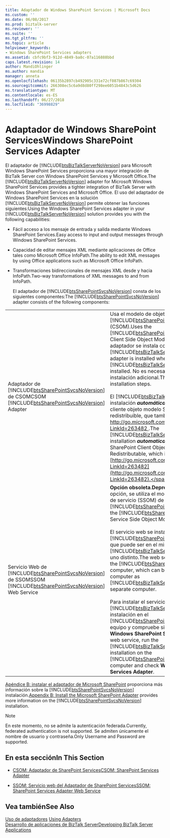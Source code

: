 ```yaml
---
title: Adaptador de Windows SharePoint Services | Microsoft Docs
ms.custom: ''
ms.date: 06/08/2017
ms.prod: biztalk-server
ms.reviewer: ''
ms.suite: ''
ms.tgt_pltfrm: ''
ms.topic: article
helpviewer_keywords:
- Windows SharePoint Services adapters
ms.assetid: cbfc9bf3-912d-4849-ba8c-07a116888bbd
caps.latest.revision: 14
author: MandiOhlinger
ms.author: mandia
manager: anneta
ms.openlocfilehash: 06135b2897cb492905c331e72cf087b867c69304
ms.sourcegitcommit: 266308ec5c6a9d8d80ff298ee6051b4843c5d626
ms.translationtype: MT
ms.contentlocale: es-ES
ms.lasthandoff: 06/27/2018
ms.locfileid: "36998829"
---
```

# <a name="windows-sharepoint-services-adapter"></a><span data-ttu-id="3fb3d-102">Adaptador de Windows SharePoint Services</span><span class="sxs-lookup"><span data-stu-id="3fb3d-102">Windows SharePoint Services Adapter</span></span>
<span data-ttu-id="3fb3d-103">El adaptador de [!INCLUDE[btsBizTalkServerNoVersion](../includes/btsbiztalkservernoversion-md.md)] para Microsoft Windows SharePoint Services proporciona una mayor integración de BizTalk Server con Windows SharePoint Services y Microsoft Office.</span><span class="sxs-lookup"><span data-stu-id="3fb3d-103">The [!INCLUDE[btsBizTalkServerNoVersion](../includes/btsbiztalkservernoversion-md.md)] adapter for Microsoft Windows SharePoint Services provides a tighter integration of BizTalk Server with Windows SharePoint Services and Microsoft Office.</span></span> <span data-ttu-id="3fb3d-104">El uso del adaptador de Windows SharePoint Services en la solución [!INCLUDE[btsBizTalkServerNoVersion](../includes/btsbiztalkservernoversion-md.md)] permite obtener las funciones siguientes:</span><span class="sxs-lookup"><span data-stu-id="3fb3d-104">Using the Windows SharePoint Services adapter in your [!INCLUDE[btsBizTalkServerNoVersion](../includes/btsbiztalkservernoversion-md.md)] solution provides you with the following capabilities:</span></span>  
  
- <span data-ttu-id="3fb3d-105">Fácil acceso a los mensaje de entrada y salida mediante Windows SharePoint Services.</span><span class="sxs-lookup"><span data-stu-id="3fb3d-105">Easy access to input and output messages through Windows SharePoint Services.</span></span>  
  
- <span data-ttu-id="3fb3d-106">Capacidad de editar mensajes XML mediante aplicaciones de Office tales como Microsoft Office InfoPath.</span><span class="sxs-lookup"><span data-stu-id="3fb3d-106">The ability to edit XML messages by using Office applications such as Microsoft Office InfoPath.</span></span>  
  
- <span data-ttu-id="3fb3d-107">Transformaciones bidireccionales de mensajes XML desde y hacia InfoPath.</span><span class="sxs-lookup"><span data-stu-id="3fb3d-107">Two-way transformations of XML messages to and from InfoPath.</span></span>  
  
  <span data-ttu-id="3fb3d-108">El adaptador de [!INCLUDE[btsSharePointSvcsNoVersion](../includes/btssharepointsvcsnoversion-md.md)] consta de los siguientes componentes:</span><span class="sxs-lookup"><span data-stu-id="3fb3d-108">The [!INCLUDE[btsSharePointSvcsNoVersion](../includes/btssharepointsvcsnoversion-md.md)] adapter consists of the following components:</span></span>  
  
|                                                                                                       |                                                                                                                                                                                                                                                                                                                                                                                                                                                                                                                                                                                                                                                                                                                                                        |
|-------------------------------------------------------------------------------------------------------|--------------------------------------------------------------------------------------------------------------------------------------------------------------------------------------------------------------------------------------------------------------------------------------------------------------------------------------------------------------------------------------------------------------------------------------------------------------------------------------------------------------------------------------------------------------------------------------------------------------------------------------------------------------------------------------------------------------------------------------------------------|
|   <span data-ttu-id="3fb3d-109">Adaptador de [!INCLUDE[btsSharePointSvcsNoVersion](../includes/btssharepointsvcsnoversion-md.md)] de CSOM</span><span class="sxs-lookup"><span data-stu-id="3fb3d-109">CSOM [!INCLUDE[btsSharePointSvcsNoVersion](../includes/btssharepointsvcsnoversion-md.md)] Adapter</span></span>   |                                                       <span data-ttu-id="3fb3d-110">Usa el modelo de objetos del cliente de [!INCLUDE[btsSharePointSvcsNoVersion](../includes/btssharepointsvcsnoversion-md.md)] (CSOM).</span><span class="sxs-lookup"><span data-stu-id="3fb3d-110">Uses the [!INCLUDE[btsSharePointSvcsNoVersion](../includes/btssharepointsvcsnoversion-md.md)] Client Side Object Model (CSOM).</span></span> <span data-ttu-id="3fb3d-111">El adaptador se instala con la instalación de [!INCLUDE[btsBizTalkServerNoVersion](../includes/btsbiztalkservernoversion-md.md)].</span><span class="sxs-lookup"><span data-stu-id="3fb3d-111">The adapter is installed when [!INCLUDE[btsBizTalkServerNoVersion](../includes/btsbiztalkservernoversion-md.md)] is installed.</span></span> <span data-ttu-id="3fb3d-112">No es necesario ningún paso de instalación adicional.</span><span class="sxs-lookup"><span data-stu-id="3fb3d-112">There are no additional installation steps.</span></span><br /><br /> <span data-ttu-id="3fb3d-113">El [!INCLUDE[btsBizTalkServerNoVersion](../includes/btsbiztalkservernoversion-md.md)] instalación ***automáticamente*** instala el cliente objeto modelo SharePoint redistribuible, que también está disponible en [ http://go.microsoft.com/fwlink/p/?LinkId=263482 ](http://go.microsoft.com/fwlink/p/?LinkId=263482).</span><span class="sxs-lookup"><span data-stu-id="3fb3d-113">The [!INCLUDE[btsBizTalkServerNoVersion](../includes/btsbiztalkservernoversion-md.md)] installation ***automatically*** installs the SharePoint Client Object Model Redistributable, which is also available at [http://go.microsoft.com/fwlink/p/?LinkId=263482](http://go.microsoft.com/fwlink/p/?LinkId=263482).</span></span>                                                        |
| <span data-ttu-id="3fb3d-114">Servicio Web de [!INCLUDE[btsSharePointSvcsNoVersion](../includes/btssharepointsvcsnoversion-md.md)] de SSOM</span><span class="sxs-lookup"><span data-stu-id="3fb3d-114">SSOM [!INCLUDE[btsSharePointSvcsNoVersion](../includes/btssharepointsvcsnoversion-md.md)] Web Service</span></span> | <span data-ttu-id="3fb3d-115">**Opción obsoleta**.</span><span class="sxs-lookup"><span data-stu-id="3fb3d-115">**Deprecated**.</span></span> <span data-ttu-id="3fb3d-116">Con esta opción, se utiliza el modelo de objetos cliente de servicio (SSOM) de [!INCLUDE[btsSharePointSvcsNoVersion](../includes/btssharepointsvcsnoversion-md.md)].</span><span class="sxs-lookup"><span data-stu-id="3fb3d-116">Uses the [!INCLUDE[btsSharePointSvcsNoVersion](../includes/btssharepointsvcsnoversion-md.md)] Service Side Object Model (SSOM).</span></span><br /><br /> <span data-ttu-id="3fb3d-117">El servicio web se instala en el PC de [!INCLUDE[btsSharePointSvcsNoVersion](../includes/btssharepointsvcsnoversion-md.md)], lo que puede ser en el mismo PC que [!INCLUDE[btsBizTalkServerNoVersion](../includes/btsbiztalkservernoversion-md.md)] o en uno distinto.</span><span class="sxs-lookup"><span data-stu-id="3fb3d-117">The web service is installed on the [!INCLUDE[btsSharePointSvcsNoVersion](../includes/btssharepointsvcsnoversion-md.md)] computer, which can be on the same computer as [!INCLUDE[btsBizTalkServerNoVersion](../includes/btsbiztalkservernoversion-md.md)] or a separate computer.</span></span><br /><br /> <span data-ttu-id="3fb3d-118">Para instalar el servicio web, ejecute el [!INCLUDE[btsBizTalkServerNoVersion](../includes/btsbiztalkservernoversion-md.md)] instalación en el [!INCLUDE[btsSharePointSvcsNoVersion](../includes/btssharepointsvcsnoversion-md.md)] equipo y compruebe si hay **adaptador de Windows SharePoint Services**.</span><span class="sxs-lookup"><span data-stu-id="3fb3d-118">To install the web service, run the [!INCLUDE[btsBizTalkServerNoVersion](../includes/btsbiztalkservernoversion-md.md)] installation on the [!INCLUDE[btsSharePointSvcsNoVersion](../includes/btssharepointsvcsnoversion-md.md)] computer and check **Windows SharePoint Services Adapter**.</span></span> |
  
 <span data-ttu-id="3fb3d-119">[Apéndice B: instalar el adaptador de Microsoft SharePoint](../install-and-config-guides/appendix-b-install-the-microsoft-sharepoint-adapter.md) proporciona más información sobre la [!INCLUDE[btsSharePointSvcsNoVersion](../includes/btssharepointsvcsnoversion-md.md)] instalación.</span><span class="sxs-lookup"><span data-stu-id="3fb3d-119">[Appendix B: Install the Microsoft SharePoint Adapter](../install-and-config-guides/appendix-b-install-the-microsoft-sharepoint-adapter.md) provides more information on the [!INCLUDE[btsSharePointSvcsNoVersion](../includes/btssharepointsvcsnoversion-md.md)] installation.</span></span>  
  
> [!NOTE]
>  <span data-ttu-id="3fb3d-120">En este momento, no se admite la autenticación federada.</span><span class="sxs-lookup"><span data-stu-id="3fb3d-120">Currently, federated authentication is not supported.</span></span> <span data-ttu-id="3fb3d-121">Se admiten únicamente el nombre de usuario y contraseña.</span><span class="sxs-lookup"><span data-stu-id="3fb3d-121">Only Username and Password are supported.</span></span>  
  
## <a name="in-this-section"></a><span data-ttu-id="3fb3d-122">En esta sección</span><span class="sxs-lookup"><span data-stu-id="3fb3d-122">In This Section</span></span>  
  
-   [<span data-ttu-id="3fb3d-123">CSOM: Adaptador de SharePoint Services</span><span class="sxs-lookup"><span data-stu-id="3fb3d-123">CSOM: SharePoint Services Adapter</span></span>](../core/csom-sharepoint-services-adapter.md)  
  
-   [<span data-ttu-id="3fb3d-124">SSOM: Servicio web del Adaptador de SharePoint Services</span><span class="sxs-lookup"><span data-stu-id="3fb3d-124">SSOM: SharePoint Services Adapter Web Service</span></span>](../core/ssom-sharepoint-services-adapter-web-service.md)  
  
## <a name="see-also"></a><span data-ttu-id="3fb3d-125">Vea también</span><span class="sxs-lookup"><span data-stu-id="3fb3d-125">See Also</span></span>  
 <span data-ttu-id="3fb3d-126">[Uso de adaptadores](../core/using-adapters.md) </span><span class="sxs-lookup"><span data-stu-id="3fb3d-126">[Using Adapters](../core/using-adapters.md) </span></span>  
 [<span data-ttu-id="3fb3d-127">Desarrollo de aplicaciones de BizTalk Server</span><span class="sxs-lookup"><span data-stu-id="3fb3d-127">Developing BizTalk Server Applications</span></span>](../core/developing-biztalk-server-applications.md)